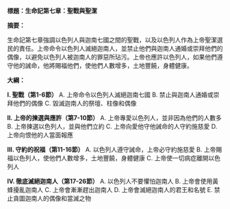 **標題：生命記第七章：聖戰與聖潔**

**摘要：**

生命記第七章強調以色列人與迦南七國之間的聖戰，以及以色列人作為上帝聖潔選民的責任。上帝命令以色列人滅絕迦南人，並禁止他們與迦南人通婚或崇拜他們的偶像，以避免以色列人被迦南人的罪惡所玷污。上帝也應許以色列人，如果他們遵守他的誡命，他將賜福他們，使他們人數增多，土地豐饒，身體健康。

**大綱：**

**I. 聖戰（第1-6節）**
    A. 上帝命令以色列人滅絕迦南七國
    B. 禁止與迦南人通婚或崇拜他們的偶像
    C. 毀滅迦南人的祭壇、柱像和偶像

**II. 上帝的揀選與應許（第7-10節）**
    A. 上帝專愛以色列人，並非因為他們的人數多
    B. 上帝揀選以色列人，並與他們立約
    C. 上帝向愛他守他誡命的人守約施慈愛
    D. 上帝向恨他的人當面報應

**III. 守約的祝福（第11-16節）**
    A. 以色列人遵守誡命，上帝必守約施慈愛
    B. 上帝賜福以色列人，使他們人數增多，土地豐饒，身體健康
    C. 上帝使一切病症離開以色列人

**IV. 徹底滅絕迦南人（第17-26節）**
    A. 以色列人不要懼怕迦南人
    B. 上帝會使用黃蜂擾亂迦南人
    C. 上帝會漸漸趕出迦南人
    D. 上帝會滅絕迦南人的君王和名號
    E. 禁止貪圖迦南人的偶像和當滅之物